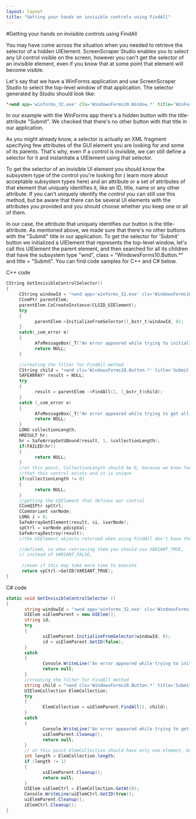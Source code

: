 ```yaml
---
layout: layout
title: "Getting your hands on invisible controls using FindAll"
---
```

#Getting your hands on invisible controls using FindAll

You may have come across the situation when you needed to retrieve the selector of a hidden UIElement. ScreenScraper Studio enables you to select any UI control visible on the screen, however you can't get the selector of an invisible element, even if you know that at some point that element will become visible.

Let's say that we have a WinForms application and use ScreenScraper Studio to select the top-level window of that application. The selector generated by Studio should look like:
``` html
"<wnd app='winforms_32.exe' cls='WindowsForms10.Window.*' title='WinForms_x32' ctrlname='Form1' />"
```

In our example with the WinForms app there's a hidden button with the title-attribute "Submit". We checked that there's no other button with that title in our application.

As you might already know, a selector is actually an XML fragment specifying few attributes of the GUI element you are looking for and some of its parents. That's why, even if a control is invisible, we can still define a selector for it and instantiate a UIElement using that selector.

To get the selector of an invisible UI element you should know the subsystem type of the control you're looking for ( learn more about acceptable subsystem types here) and an attribute or a set of attributes of that element that uniquely identifies it, like an ID, title, name or any other attribute. If you can't uniquely identify the control you can still use this method, but be aware that there can be several UI elements with the attributes you provided and you should choose whether you keep one or all of them.

In our case, the attribute that uniquely identifies our button is the title-attribute. As mentioned above, we made sure that there's no other buttons with the "Submit" title in our application. To get the selector for 'Submit' button we initialized a UIElement that represents the top-level window, let's call this UIElement the parent element, and then searched for all its children that have the subsystem type "wnd",  class = "WindowsForms10.Button.*" and title = "Submit". You can find code samples for C++ and C# below.

C++ code
``` cpp
CString GetInvisibleControlSelector()
{
     CString windowId = "<wnd app='winforms_32.exe' cls='WindowsForms10.Window.*' title='WinForms_x32' ctrlname='Form1'/>";
     CComPtr parentElem;
     parentElem.CoCreateInstance(CLSID_UIElement);
     try
     {
           parentElem->InitializeFromSelector((_bstr_t)windowId, 0);
     }
     catch(_com_error e)
     {
           AfxMessageBox(_T("An error appeared while trying to initialize from selector"));
           return NULL;
     }

     //creating the filter for FindAll method
     CString child = "<wnd cls='WindowsForms10.Button.*' title='Submit'/>";
     SAFEARRAY* result = NULL;
     try
     {
           result = parentElem ->FindAll(1, (_bstr_t)child);
     }
     catch (_com_error e)
     {
           AfxMessageBox(_T("An error appeared while trying to get all the descendents of the parent element"));
           return NULL;
     }
     LONG collectionLength;
     HRESULT hr;
     hr = SafeArrayGetUBound(result, 1, &collectionLength);
     if(FAILED(hr))
     {
           return NULL;
     }
     //at this point, CollectionLength should be 0, because we know for a fact
     //that this control exists and it is unique
     if(collectionLength != 0)
     {
           return NULL;
     }
     //getting the UIElement that defines our control
     CComQIPtr spCtrl;
     CComVariant varNode;
     LONG i = 0;
     SafeArrayGetElement(result, &i, &varNode);
     spCtrl = varNode.pdispVal;
     SafeArrayDestroy(result);
     //the UIElement objects returned when using FindAll don't have their selectors   

     //defined, so when retrieving them you should use VARIANT_TRUE,
     // instead of VARIANT_FALSE,
 
      //even if this may take more time to execute
      return spCtrl->GetID(VARIANT_TRUE);
}
```

C# code
``` cs
static void GetInvisibleControlSelector ()
{
       string windowId = "<wnd app='winforms_32.exe' cls='WindowsForms10.Window.*' title='WinForms_x32' ctrlname='Form1'/>";
       UIElem uiElemParent = new UIElem();
       string id;
       try
       {
              uiElemParent.InitializeFromSelector(windowId, 0);
              id = uiElemParent.GetID(false);
       }
       catch
       {
              Console.WriteLine("An error appeared while trying to initialize from selector");
              return null;
       }
       //creating the filter for FindAll method
       string child = "<wnd cls='WindowsForms10.Button.*' title='Submit'/>";
       UIElemCollection ElemCollection;
       try
       {
              ElemCollection = uiElemParent.FindAll(1, child);
       }
       catch
       {
              Console.WriteLine("An error appeared while trying to get all the descendents of the parent element");
              uiElemParent.Cleanup();
              return null;
       }
       // at this point ElemCollection should have only one element, but you should check anyway
       int length = ElemCollection.length;
       if (length != 1)
       {
              uiElemParent.Cleanup();
              return null;
       }
       UIElem uiElemCtrl = ElemCollection.GetAt(0);
       Console.WriteLine(uiElemCtrl.GetID(true));
       uiElemParent.Cleanup();
       iElemCtrl.Cleanup();
}
```
